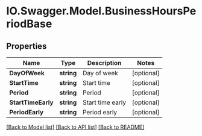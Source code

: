# IO.Swagger.Model.BusinessHoursPeriodBase
## Properties

Name | Type | Description | Notes
------------ | ------------- | ------------- | -------------
**DayOfWeek** | **string** | Day of week | [optional] 
**StartTime** | **string** | Start time | [optional] 
**Period** | **string** | Period | [optional] 
**StartTimeEarly** | **string** | Start time early | [optional] 
**PeriodEarly** | **string** | Period early | [optional] 

[[Back to Model list]](../README.md#documentation-for-models) [[Back to API list]](../README.md#documentation-for-api-endpoints) [[Back to README]](../README.md)

